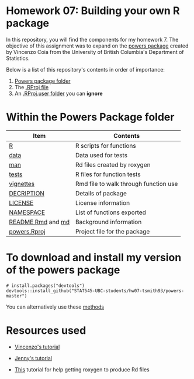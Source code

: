 # Homework 07: Building your own R package

In this repository, you will find the components for my homework 7. The objective of this assignment was to expand on the [powers package](https://github.com/vincenzocoia/powers) created by Vincenzo Coia from the University of British Columbia's Department of Statistics.

Below is a list of this repository's contents in order of importance:

1. [Powers package folder](https://github.com/STAT545-UBC-students/hw07-tsmith93/tree/master/powers-tsmith93)
2. The [.RProj file](https://github.com/STAT545-UBC-students/hw07-tsmith93/blob/master/hw07-tsmith93.Rproj)
3. An [.RProj.user folder](https://github.com/STAT545-UBC-students/hw07-tsmith93/tree/master/.Rproj.user) you can **ignore**

# Within the Powers Package folder

Item | Contents
-----|--------------
[R](https://github.com/STAT545-UBC-students/hw07-tsmith93/tree/master/powers-tsmith93/R) | R scripts for functions
[data](https://github.com/STAT545-UBC-students/hw07-tsmith93/tree/master/powers-tsmith93/data) | Data used for tests
[man](https://github.com/STAT545-UBC-students/hw07-tsmith93/tree/master/powers-tsmith93/man) | Rd files created by roxygen
[tests](https://github.com/STAT545-UBC-students/hw07-tsmith93/tree/master/powers-tsmith93/tests) | R files for function tests
[vignettes](https://github.com/STAT545-UBC-students/hw07-tsmith93/tree/master/powers-tsmith93/vignettes) | Rmd file to walk through function use
[DECRIPTION](https://github.com/STAT545-UBC-students/hw07-tsmith93/blob/master/powers-tsmith93/DESCRIPTION) | Details of package
[LICENSE](https://github.com/STAT545-UBC-students/hw07-tsmith93/blob/master/powers-tsmith93/LICENSE) | License information
[NAMESPACE](https://github.com/STAT545-UBC-students/hw07-tsmith93/blob/master/powers-tsmith93/NAMESPACE) | List of functions exported
[README Rmd](https://github.com/STAT545-UBC-students/hw07-tsmith93/blob/master/powers-tsmith93/README.Rmd) and [md](https://github.com/STAT545-UBC-students/hw07-tsmith93/blob/master/powers-tsmith93/README.md) | Background information
[powers.Rproj](https://github.com/STAT545-UBC-students/hw07-tsmith93/blob/master/powers-tsmith93/powers.Rproj) | Project file for the package

# To download and install my version of the powers package
```{r gh-installation, eval = FALSE}
# install.packages("devtools")
devtools::install_github("STAT545-UBC-students/hw07-tsmith93/powers-master")
```
You can alternatively use these [methods](http://stat545.com/Classroom/assignments/hw07/hw07-help.html)

# Resources used

- [Vincenzo's tutorial](http://stat545.com/Classroom/notes/cm105.nb.html)

- [Jenny's tutorial](http://stat545.com/packages06_foofactors-package.html)

- [This](https://cran.r-project.org/web/packages/roxygen2/vignettes/rd.html) tutorial for help getting roxygen to produce Rd files
